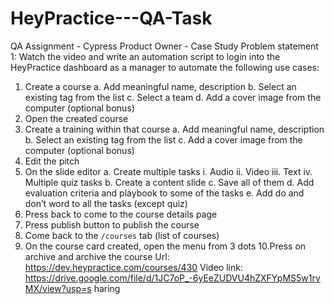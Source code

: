 # HeyPractice---QA-Task
QA Assignment - Cypress
Product Owner - Case Study
Problem statement 1:
Watch the video and write an automation script to login into the HeyPractice dashboard as a
manager to automate the following use cases:
1. Create a course
a. Add meaningful name, description
b. Select an existing tag from the list
c. Select a team
d. Add a cover image from the computer (optional bonus)
2. Open the created course
3. Create a training within that course
a. Add meaningful name, description
b. Select an existing tag from the list
c. Add a cover image from the computer (optional bonus)
4. Edit the pitch
5. On the slide editor
a. Create multiple tasks
i. Audio
ii. Video
iii. Text
iv. Multiple quiz tasks
b. Create a content slide
c. Save all of them
d. Add evaluation criteria and playbook to some of the tasks
e. Add do and don’t word to all the tasks (except quiz)
6. Press back to come to the course details page
7. Press publish button to publish the course
8. Come back to the `/courses` tab (list of courses)
9. On the course card created, open the menu from 3 dots
10.Press on archive and archive the course
Url: https://dev.heypractice.com/courses/430
Video link:
https://drive.google.com/file/d/1JC7oP_-6yEeZUDVU4hZXFYpMS5w1rvMX/view?usp=s
haring
